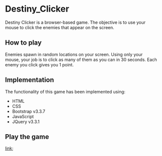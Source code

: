 # Destiny_Clicker

Destiny Clicker is a browser-based game. The objective is to use your mouse to click the enemies that appear on the screen.

## How to play

Enemies spawn in random locations on your screen. Using only your mouse, your job is to click as many of them as you can in 30 seconds. Each enemy you click gives you 1 point.

## Implementation

The functionality of this game has been implemented using:
* HTML
* CSS
* Bootstrap v3.3.7
* JavaScript
* JQuery v3.3.1

## Play the game

[link](https://cdn.rawgit.com/SulmanM96/Destiny_Clicker/blob/master/index.html);

